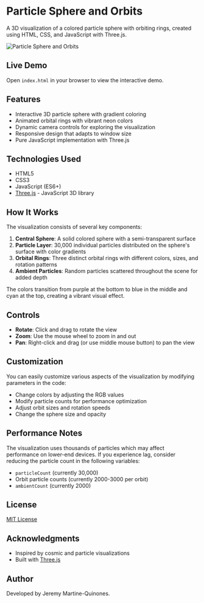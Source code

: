 # Particle Sphere and Orbits

A 3D visualization of a colored particle sphere with orbiting rings, created using HTML, CSS, and JavaScript with Three.js.

![Particle Sphere and Orbits](https://i.imgur.com/placeholder.jpg)

## Live Demo

Open `index.html` in your browser to view the interactive demo.

## Features

- Interactive 3D particle sphere with gradient coloring
- Animated orbital rings with vibrant neon colors
- Dynamic camera controls for exploring the visualization
- Responsive design that adapts to window size
- Pure JavaScript implementation with Three.js

## Technologies Used

- HTML5
- CSS3
- JavaScript (ES6+)
- [Three.js](https://threejs.org/) - JavaScript 3D library

## How It Works

The visualization consists of several key components:

1. **Central Sphere**: A solid colored sphere with a semi-transparent surface
2. **Particle Layer**: 30,000 individual particles distributed on the sphere's surface with color gradients
3. **Orbital Rings**: Three distinct orbital rings with different colors, sizes, and rotation patterns
4. **Ambient Particles**: Random particles scattered throughout the scene for added depth

The colors transition from purple at the bottom to blue in the middle and cyan at the top, creating a vibrant visual effect.

## Controls

- **Rotate**: Click and drag to rotate the view
- **Zoom**: Use the mouse wheel to zoom in and out
- **Pan**: Right-click and drag (or use middle mouse button) to pan the view

## Customization

You can easily customize various aspects of the visualization by modifying parameters in the code:

- Change colors by adjusting the RGB values
- Modify particle counts for performance optimization
- Adjust orbit sizes and rotation speeds
- Change the sphere size and opacity

## Performance Notes

The visualization uses thousands of particles which may affect performance on lower-end devices. If you experience lag, consider reducing the particle count in the following variables:

- `particleCount` (currently 30,000)
- Orbit particle counts (currently 2000-3000 per orbit)
- `ambientCount` (currently 2000)

## License

[MIT License](LICENSE)

## Acknowledgments

- Inspired by cosmic and particle visualizations
- Built with [Three.js](https://threejs.org/)

## Author 
Developed by Jeremy Martine-Quinones.